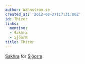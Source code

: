 ```yaml
---
author: Wahnstrom.se
created_at: '2012-03-27T17:31:00Z'
id: Thizer
links:
  mention:
  - Sakhra
  - Sjöorm
title: Thizer
---
```


[Sakhra] för [Sjöorm].

  [Sakhra]: Sakhra
  [Sjöorm]: Sjöorm